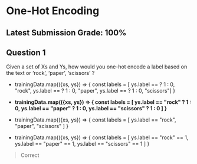 # One-Hot Encoding
## Latest Submission Grade: 100%

## Question 1
Given a set of Xs and Ys, how would you one-hot encode a label based on the text or ‘rock’, ‘paper’, ‘scissors’ ?
* trainingData.map(({xs, ys}) => {
    const labels = [ ys.label == ? 1 : 0, "rock", ys.label == ? 1 : 0, "paper",  ys.label == ? 1 : 0, "scissors"]
}

* **trainingData.map(({xs, ys}) => {
    const labels = [ ys.label == "rock" ? 1 : 0, ys.label == "paper" ? 1 : 0,  ys.label == "scissors" ? 1 : 0 ]
}** 

* trainingData.map(({xs, ys}) => {
    const labels = [ ys.label == "rock",  "paper", "scissors" ]
}

* trainingData.map(({xs, ys}) => {
    const labels = [ ys.label == "rock" == 1, ys.label == "paper" == 1,  ys.label == "scissors" == 1 ]
} 

> Correct
